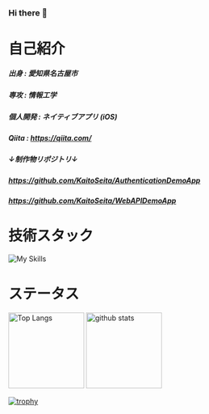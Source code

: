 ### Hi there 👋

# 自己紹介
##### 出身 : 愛知県名古屋市    
##### 専攻 : 情報工学    
##### 個人開発 : ネイティブアプリ (iOS)   
##### Qiita : https://qiita.com/    
##### ↓制作物リポジトリ↓    
##### https://github.com/KaitoSeita/AuthenticationDemoApp    
##### https://github.com/KaitoSeita/WebAPIDemoApp


# 技術スタック

![My Skills](https://skillicons.dev/icons?i=swift,kotlin,java,javascript,c,python,aws,gcp,github,firebase&theme=light)

# ステータス
<p align="left"> 
  <img alt="Top Langs" height="150px" src="https://github-readme-stats.vercel.app/api/top-langs/?username=KaitoSeita" />
  <img alt="github stats" height="150px" src="https://github-readme-stats.vercel.app/api?username=KaitoSeita&show_icons=true&theme=transparent" />
</p>

[![trophy](https://github-profile-trophy.vercel.app/?username=KaitoSeita)](https://github.com/ryo-ma/github-profile-trophy)
